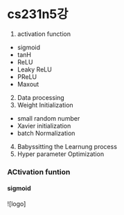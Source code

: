 # cs231n5강

1. activation function 
- sigmoid
- tanH
- ReLU
- Leaky ReLU
- PReLU
- Maxout
2. Data processing
3. Weight Initialization
- small random number
- Xavier initialization
- batch Normalization
4. Babyssitting the Learnung process
5. Hyper parameter Optimization

### ACtivation funtion 
#### sigmoid  
![logo]
###### 
#### 
###### 
###### 
###### 
###### 
###### 
###### 
###### 
###### 
###### 
###### 
###### 
###### 
###### 
###### 
###### 
###### 
###### 
###### 
###### 
###### 
###### 
###### 
###### 
###### 
###### 
###### 
